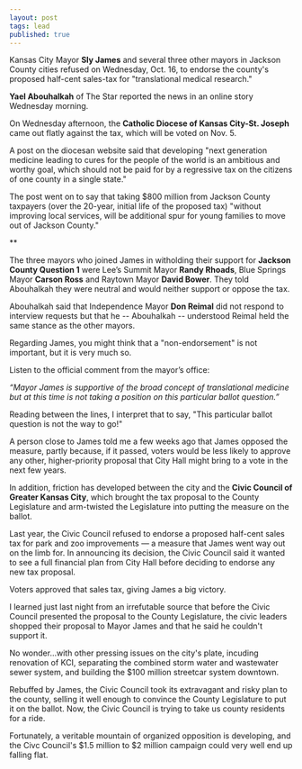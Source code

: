 ```yaml
---
layout: post
tags: lead
published: true
---
```


Kansas City Mayor **Sly James** and several three other mayors in Jackson County cities refused on Wednesday, Oct. 16, to endorse the county's proposed half-cent sales-tax for "translational medical research."

**Yael Abouhalkah** of The Star reported the news in an online story Wednesday morning.

On Wednesday afternoon, the **Catholic Diocese of Kansas City-St. Joseph** came out flatly against the tax, which will be voted on Nov. 5.

A post on the diocesan website said that developing "next generation medicine leading to cures for the people of the world is an ambitious and worthy goal, which should not be paid for by a regressive tax on the citizens of one county in a single state."

The post went on to say that taking $800 million from Jackson County taxpayers (over the 20-year, initial life of the proposed tax) "without improving local services, will be additional spur for young families to move out of Jackson County."

**

The three mayors who joined James in witholding their support for **Jackson County Question 1** were Lee’s Summit Mayor **Randy Rhoads**, Blue Springs Mayor **Carson Ross** and Raytown Mayor **David Bower**. They told Abouhalkah they were neutral and would neither support or oppose the tax. 

Abouhalkah said that Independence Mayor **Don Reimal** did not respond to interview requests but that he -- Abouhalkah -- understood Reimal held the same stance as the other mayors. 

Regarding James, you might think that a "non-endorsement" is not important, but it is very much so.

Listen to the official comment from the mayor’s office:

_“Mayor James is supportive of the broad concept of translational medicine but at this time is not taking a position on this particular ballot question.”_

Reading between the lines, I interpret that to say, "This particular ballot question is not the way to go!"

A person close to James told me a few weeks ago that James opposed the measure, partly because, if it passed, voters would be less likely to approve any other, higher-priority proposal that City Hall might bring to a vote in the next few years.

In addition, friction has developed between the city and the **Civic Council of Greater Kansas City**, which brought the tax proposal to the County Legislature and arm-twisted the Legislature into putting the measure on the ballot.

Last year, the Civic Council refused to endorse a proposed half-cent sales tax for park and zoo improvements — a measure that James went way out on the limb for. In announcing its decision, the Civic Council said it wanted to see a full financial plan from City Hall before deciding to endorse any new tax proposal.

Voters approved that sales tax, giving James a big victory.

I learned just last night from an irrefutable source that before the Civic Council presented the proposal to the County Legislature, the civic leaders shopped their proposal to Mayor James and that he said he couldn't support it.

No wonder...with other pressing issues on the city's plate, incuding renovation of KCI, separating the combined storm water and wastewater sewer system, and building the $100 million streetcar system downtown.

Rebuffed by James, the Civic Council took its extravagant and risky plan to the county, selling it well enough to convince the County Legislature to put it on the ballot. Now, the Civic Council is trying to take us county residents for a ride.

Fortunately, a veritable mountain of organized opposition is developing, and the Civc Council's $1.5 million to $2 million campaign could very well end up falling flat.
